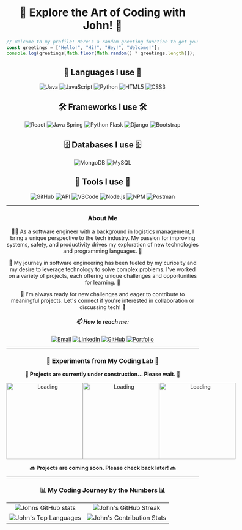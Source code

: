 <div align="center">

# 🎨 Explore the Art of Coding with John! 🎨

</div>

```javascript
// Welcome to my profile! Here's a random greeting function to get you started.
const greetings = ["Hello!", "Hi!", "Hey!", "Welcome!"];
console.log(greetings[Math.floor(Math.random() * greetings.length)]);
```

<div align="center">

## 🚀 Languages I use 🚀

![Java](https://img.shields.io/badge/Java-007396?style=for-the-badge&logo=java&logoColor=white)
![JavaScript](https://img.shields.io/badge/JavaScript-F7DF1E?style=for-the-badge&logo=javascript&logoColor=black)
![Python](https://img.shields.io/badge/Python-3776AB?style=for-the-badge&logo=python&logoColor=white)
![HTML5](https://img.shields.io/badge/HTML5-E34F26?style=for-the-badge&logo=html5&logoColor=white)
![CSS3](https://img.shields.io/badge/CSS3-1572B6?style=for-the-badge&logo=css3&logoColor=white)

</div>

<div align="center">

## 🛠️ Frameworks I use 🛠️

![React](https://img.shields.io/badge/React-61DAFB?style=for-the-badge&logo=react&logoColor=black)
![Java Spring](https://img.shields.io/badge/Spring-6DB33F?style=for-the-badge&logo=spring&logoColor=white)
![Python Flask](https://img.shields.io/badge/Flask-000000?style=for-the-badge&logo=flask&logoColor=white)
![Django](https://img.shields.io/badge/Django-092E20?style=for-the-badge&logo=django&logoColor=white)
![Bootstrap](https://img.shields.io/badge/Bootstrap-7952B3?style=for-the-badge&logo=bootstrap&logoColor=white)

</div>

<div align="center">

## 🗄️ Databases I use 🗄️

![MongoDB](https://img.shields.io/badge/MongoDB-47A248?style=for-the-badge&logo=mongodb&logoColor=white)
![MySQL](https://img.shields.io/badge/MySQL-4479A1?style=for-the-badge&logo=mysql&logoColor=white)

</div>

<div align="center">

## 🧰 Tools I use 🧰

![GitHub](https://img.shields.io/badge/GitHub-181717?style=for-the-badge&logo=github&logoColor=white)
![API](https://img.shields.io/badge/API-000000?style=for-the-badge&logo=api&logoColor=white)
![VSCode](https://img.shields.io/badge/VSCode-007ACC?style=for-the-badge&logo=visual-studio-code&logoColor=white)
![Node.js](https://img.shields.io/badge/Node.js-339933?style=for-the-badge&logo=node.js&logoColor=white)
![NPM](https://img.shields.io/badge/NPM-CB3837?style=for-the-badge&logo=npm&logoColor=white)
![Postman](https://img.shields.io/badge/Postman-FF6C37?style=for-the-badge&logo=postman&logoColor=white)

</div>

---

<div align="center">

### About Me

👨‍💻 As a software engineer with a background in logistics management, I bring a unique perspective to the tech industry. My passion for improving systems, safety, and productivity drives my exploration of new technologies and programming languages. 🚀

🔭 My journey in software engineering has been fueled by my curiosity and my desire to leverage technology to solve complex problems. I've worked on a variety of projects, each offering unique challenges and opportunities for learning. 🧠

🌱 I'm always ready for new challenges and eager to contribute to meaningful projects. Let's connect if you're interested in collaboration or discussing tech! 🤝

##### 📫 How to reach me:  
[![Email](https://img.shields.io/badge/Email-D14836?style=for-the-badge&logo=gmail&logoColor=white)](mailto:jcsandoval978@gmail.com)
[![LinkedIn](https://img.shields.io/badge/LinkedIn-0077B5?style=for-the-badge&logo=linkedin&logoColor=white)](https://www.linkedin.com/in/1john-sandoval/)
[![GitHub](https://img.shields.io/badge/GitHub-100000?style=for-the-badge&logo=github&logoColor=white)](https://github.com/jsandoval1)
[![Portfolio](https://img.shields.io/badge/Portfolio-0A0A0A?style=for-the-badge&logo=dev.to&logoColor=white)](https://yourportfolio.com)

</div>

---

<div align="center">

### 🧪 Experiments from My Coding Lab 🧪
**🚧 Projects are currently under construction... Please wait. 🚧**

<div style="display: flex; justify-content: space-around;">
    <img src="https://media.giphy.com/media/3oEjI6SIIHBdRxXI40/giphy.gif" alt="Loading" width="200" height="200">
    <img src="https://media.giphy.com/media/3oEjI6SIIHBdRxXI40/giphy.gif" alt="Loading" width="200" height="200">
    <img src="https://media.giphy.com/media/3oEjI6SIIHBdRxXI40/giphy.gif" alt="Loading" width="200" height="200">
</div>

**🔜 Projects are coming soon. Please check back later! 🔜**

</div>

---


<div align="center">

### 📊 My Coding Journey by the Numbers 📊

<table>
    <tr>
        <td style="text-align: center; vertical-align: middle;">
            <img src="https://github-readme-stats.vercel.app/api?username=jsandoval1&show_icons=true&theme=radical" alt="Johns GitHub stats">
        </td>
        <td style="text-align: center; vertical-align: middle;">
            <img src="https://github-readme-streak-stats.herokuapp.com/?user=jsandoval1&theme=vue-dark&hide_border=true" alt="John's GitHub Streak">
        </td>
    </tr>
    <tr>
        <td style="text-align: center; vertical-align: middle;">
            <img src="https://github-readme-stats.vercel.app/api/top-langs/?username=jsandoval1&theme=radical" alt="John's Top Languages">
        </td>
        <td style="text-align: center; vertical-align: middle;">
            <img src="https://github-contribution-stats.vercel.app/api/?username=jsandoval1" alt="John's Contribution Stats">
        </td>
    </tr>
</table>
</div>

<!-- *Alternate gifs to swap out when wanted -->
<!-- 
Cartoon hacker:
<img src="https://media.giphy.com/media/ZVik7pBtu9dNS/giphy.gif" width="300" height="200">

Monkey typing:
<img src="https://media.giphy.com/media/zOvBKUUEERdNm/giphy.gif" width="300" height="200">

Octocat bubbly:
<img src="https://media.giphy.com/media/du3J3cXyzhj75IOgvA/giphy.gif" width="300" height="200">

Blue/gray man coding:
<img src="https://media.giphy.com/media/gh0RRgkTXedvF0pDc0/giphy.gif" width="300" height="200">

Eat, sleep, code, repeat:
<img src="https://media.giphy.com/media/USV0ym3bVWQJJmNu3N/giphy.gif" width="300" height="200"> -->
